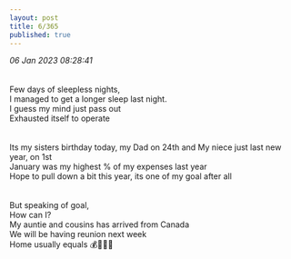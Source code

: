 ```yaml
---
layout: post
title: 6/365
published: true
---
```

_06 Jan 2023 08:28:41_
<br>
<br>
<br>
Few days of sleepless nights,
<br>
I managed to get a longer sleep last night.
<br>
I guess my mind just pass out
<br>
Exhausted itself to operate
<br>
<br>
<br>
Its my sisters birthday today, my Dad on 24th and My niece just last new year, on 1st 
<br>
January was my highest % of my expenses last year
<br>
Hope to pull down a bit this year, its one of my goal after all
<br>
<br>
<br>
But speaking of goal,
<br>
How can I?
<br>
My auntie and cousins has arrived from Canada
<br>
We will be having reunion next week
<br>
Home usually equals 💰🤦🏻‍♀️





